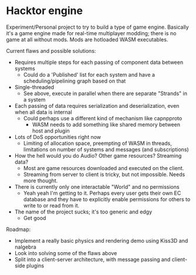 # Hacktor engine
Experiment/Personal project to try to build a type of game engine. 
Basically it's a game engine made for real-time multiplayer modding; there is no game at all without mods.
Mods are hotloaded WASM executables.

Current flaws and possible solutions:
* Requires multiple steps for each passing of component data between systems
    * Could do a 'Published' list for each system and have a scheduling/pipelining graph based on that
* Single-threaded
    * See above, execute in parallel when there are separate "Strands" in a system
* Each passing of data requires serialization and deserialization, even when all data is internal
    * Could perhaps use a different kind of mechanism like capnpproto
        * WASM needs to add something like shared memory between host and plugin
* Lots of DoS opportunities right now
    * Limiting of allocation space, preempting of WASM in threads, limitations on number of
    systems and messages (and subscriptions)
* How the hell would you do Audio? Other game resources? Streaming data?
    * Most are game resources downloaded and executed on the client.
    * Streaming from server to client is tricky, but not impossible. Needs more thought. 
* There is currently only one interactable "World" and no permissions
    * Yeah yeah I'm getting to it. Perhaps every user gets their own EC database and they have to explicitly enable permissions for others to write to or read from it.
* The name of the project sucks; it's too generic and edgy
    * Get good

Roadmap:
* Implement a really basic physics and rendering demo using Kiss3D and nalgebra
* Look into solving some of the flaws above
* Split into a client-server architecture, with message passing and client-side plugins
